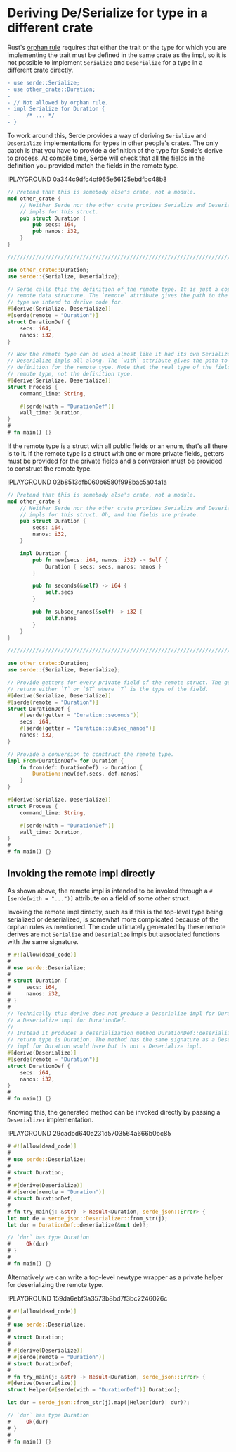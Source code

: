 # Deriving De/Serialize for type in a different crate

Rust's [orphan rule] requires that either the trait or the type for which you
are implementing the trait must be defined in the same crate as the impl, so it
is not possible to implement `Serialize` and `Deserialize` for a type in a
different crate directly.

[orphan rule]: https://doc.rust-lang.org/book/ch10-02-traits.html#implementing-a-trait-on-a-type

```diff
- use serde::Serialize;
- use other_crate::Duration;
-
- // Not allowed by orphan rule.
- impl Serialize for Duration {
-     /* ... */
- }
```

To work around this, Serde provides a way of deriving `Serialize` and
`Deserialize` implementations for types in other people's crates. The only catch
is that you have to provide a definition of the type for Serde's derive to
process. At compile time, Serde will check that all the fields in the definition
you provided match the fields in the remote type.

!PLAYGROUND 0a344c9dfc4cf965e66125ebdfbc48b8
```rust
// Pretend that this is somebody else's crate, not a module.
mod other_crate {
    // Neither Serde nor the other crate provides Serialize and Deserialize
    // impls for this struct.
    pub struct Duration {
        pub secs: i64,
        pub nanos: i32,
    }
}

////////////////////////////////////////////////////////////////////////////////

use other_crate::Duration;
use serde::{Serialize, Deserialize};

// Serde calls this the definition of the remote type. It is just a copy of the
// remote data structure. The `remote` attribute gives the path to the actual
// type we intend to derive code for.
#[derive(Serialize, Deserialize)]
#[serde(remote = "Duration")]
struct DurationDef {
    secs: i64,
    nanos: i32,
}

// Now the remote type can be used almost like it had its own Serialize and
// Deserialize impls all along. The `with` attribute gives the path to the
// definition for the remote type. Note that the real type of the field is the
// remote type, not the definition type.
#[derive(Serialize, Deserialize)]
struct Process {
    command_line: String,

    #[serde(with = "DurationDef")]
    wall_time: Duration,
}
#
# fn main() {}
```

If the remote type is a struct with all public fields or an enum, that's all
there is to it. If the remote type is a struct with one or more private fields,
getters must be provided for the private fields and a conversion must be
provided to construct the remote type.

!PLAYGROUND 02b8513dfb060b6580f998bac5a04a1a
```rust
// Pretend that this is somebody else's crate, not a module.
mod other_crate {
    // Neither Serde nor the other crate provides Serialize and Deserialize
    // impls for this struct. Oh, and the fields are private.
    pub struct Duration {
        secs: i64,
        nanos: i32,
    }

    impl Duration {
        pub fn new(secs: i64, nanos: i32) -> Self {
            Duration { secs: secs, nanos: nanos }
        }

        pub fn seconds(&self) -> i64 {
            self.secs
        }

        pub fn subsec_nanos(&self) -> i32 {
            self.nanos
        }
    }
}

////////////////////////////////////////////////////////////////////////////////

use other_crate::Duration;
use serde::{Serialize, Deserialize};

// Provide getters for every private field of the remote struct. The getter must
// return either `T` or `&T` where `T` is the type of the field.
#[derive(Serialize, Deserialize)]
#[serde(remote = "Duration")]
struct DurationDef {
    #[serde(getter = "Duration::seconds")]
    secs: i64,
    #[serde(getter = "Duration::subsec_nanos")]
    nanos: i32,
}

// Provide a conversion to construct the remote type.
impl From<DurationDef> for Duration {
    fn from(def: DurationDef) -> Duration {
        Duration::new(def.secs, def.nanos)
    }
}

#[derive(Serialize, Deserialize)]
struct Process {
    command_line: String,

    #[serde(with = "DurationDef")]
    wall_time: Duration,
}
#
# fn main() {}
```

## Invoking the remote impl directly

As shown above, the remote impl is intended to be invoked through a
`#[serde(with = "...")]` attribute on a field of some other struct.

Invoking the remote impl directly, such as if this is the top-level type being
serialized or deserialized, is somewhat more complicated because of the orphan
rules as mentioned. The code ultimately generated by these remote derives are
not `Serialize` and `Deserialize` impls but associated functions with the same
signature.

```rust
# #![allow(dead_code)]
#
# use serde::Deserialize;
#
# struct Duration {
#     secs: i64,
#     nanos: i32,
# }
#
// Technically this derive does not produce a Deserialize impl for Duration, nor
// a Deserialize impl for DurationDef.
//
// Instead it produces a deserialization method DurationDef::deserialize whose
// return type is Duration. The method has the same signature as a Deserialize
// impl for Duration would have but is not a Deserialize impl.
#[derive(Deserialize)]
#[serde(remote = "Duration")]
struct DurationDef {
    secs: i64,
    nanos: i32,
}
#
# fn main() {}
```

Knowing this, the generated method can be invoked directly by passing a
`Deserializer` implementation.

!PLAYGROUND 29cadbd640a231d5703564a666b0bc85
```rust
# #![allow(dead_code)]
#
# use serde::Deserialize;
#
# struct Duration;
#
# #[derive(Deserialize)]
# #[serde(remote = "Duration")]
# struct DurationDef;
#
# fn try_main(j: &str) -> Result<Duration, serde_json::Error> {
let mut de = serde_json::Deserializer::from_str(j);
let dur = DurationDef::deserialize(&mut de)?;

// `dur` has type Duration
#     Ok(dur)
# }
#
# fn main() {}
```

Alternatively we can write a top-level newtype wrapper as a private helper for
deserializing the remote type.

!PLAYGROUND 159da6ebf3a3573b8bd7f3bc2246026c
```rust
# #![allow(dead_code)]
#
# use serde::Deserialize;
#
# struct Duration;
#
# #[derive(Deserialize)]
# #[serde(remote = "Duration")]
# struct DurationDef;
#
# fn try_main(j: &str) -> Result<Duration, serde_json::Error> {
#[derive(Deserialize)]
struct Helper(#[serde(with = "DurationDef")] Duration);

let dur = serde_json::from_str(j).map(|Helper(dur)| dur)?;

// `dur` has type Duration
#     Ok(dur)
# }
#
# fn main() {}
```
